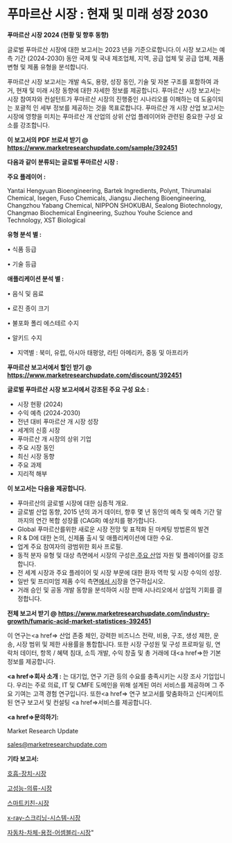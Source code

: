 # 푸마르산 시장 : 현재 및 미래 성장 2030

<strong>푸마르산 시장 2024 (현황 및 향후 동향)</strong>

글로벌 푸마르산 시장에 대한 보고서는 2023 년을 기준으로합니다.이 시장 보고서는 예측 기간 (2024-2030) 동안 국제 및 국내 제조업체, 지역, 공급 업체 및 공급 업체, 제품 변형 및 제품 유형을 분석합니다.

푸마르산 시장 보고서는 개발 속도, 용량, 성장 동인, 기술 및 자본 구조를 포함하여 과거, 현재 및 미래 시장 동향에 대한 자세한 정보를 제공합니다. 푸마르산 시장 보고서는 시장 참여자와 컨설턴트가 푸마르산 시장의 진행중인 시나리오를 이해하는 데 도움이되는 포괄적 인 세부 정보를 제공하는 것을 목표로합니다. 푸마르산 개 시장 산업 보고서는 시장에 영향을 미치는 푸마르산 개 산업의 상위 산업 플레이어와 관련된 중요한 구성 요소를 강조합니다.



<strong>이 보고서의 PDF 브로셔 받기 @ <a href=https://www.marketresearchupdate.com/sample/392451>https://www.marketresearchupdate.com/sample/392451</a></strong>



<strong>다음과 같이 분류되는 글로벌 푸마르산 시장 :</strong>



<strong>주요 플레이어 :</strong>

Yantai Hengyuan Bioengineering, Bartek Ingredients, Polynt, Thirumalai Chemical, Isegen, Fuso Chemicals, Jiangsu Jiecheng Bioengineering, Changzhou Yabang Chemical, NIPPON SHOKUBAI, Sealong Biotechnology, Changmao Biochemical Engineering, Suzhou Youhe Science and Technology, XST Biological



<strong>유형 분석 별 :</strong>

• 식품 등급

• 기술 등급



<strong>애플리케이션 분석 별 :</strong>

• 음식 및 음료

• 로진 종이 크기

• 불포화 폴리 에스테르 수지

• 알키드 수지

<ul>
  <li>지역별 : 북미, 유럽, 아시아 태평양, 라틴 아메리카, 중동 및 아프리카</li>
</ul>


<strong>푸마르산 보고서에서 할인 받기 @ <a href=https://www.marketresearchupdate.com/discount/392451>https://www.marketresearchupdate.com/discount/392451</a></strong>



<strong>글로벌 푸마르산 시장 보고서에서 강조된 주요 구성 요소 :</strong>
<ul>
  <li>시장 현황 (2024)</li>
  <li>수익 예측 (2024-2030)</li>
  <li>전년 대비 푸마르산 개 시장 성장</li>
  <li>세계의 신흥 시장</li>
  <li>푸마르산 개 시장의 상위 기업</li>
  <li>주요 시장 동인</li>
  <li>최신 시장 동향</li>
  <li>주요 과제</li>
  <li>지리적 해부</li>
</ul>


<strong>이 보고서는 다음을 제공합니다.</strong>
<ul>
  <li>푸마르산의 글로벌 시장에 대한 심층적 개요.</li>
  <li>글로벌 산업 동향, 2015 년의 과거 데이터, 향후 몇 년 동안의 예측 및 예측 기간 말까지의 연간 복합 성장률 (CAGR) 예상치를 평가합니다.</li>
  <li>Global 푸마르산를위한 새로운 시장 전망 및 표적화 된 마케팅 방법론의 발견</li>
  <li>R &amp; D에 대한 논의, 신제품 출시 및 애플리케이션에 대한 수요.</li>
  <li>업계 주요 참여자의 광범위한 회사 프로필.</li>
  <li>동적 분자 유형 및 대상 측면에서 시장의 구성은<a href=> 주요 산</a>업 자원 및 플레이어를 강조합니다.</li>
  <li>전 세계 시장과 주요 플레이어 및 시장 부문에 대한 환자 역학 및 시장 수익의 성장.</li>
  <li>일반 및 프리미엄 제품 수익 측면<a href=>에서 시</a>장을 연구하십시오.</li>
  <li>거래 승인 및 공동 개발 동향을 분석하여 시장 판매 시나리오에서 상업적 기회를 결정합니다.</li>
</ul>



<strong>전체 보고서 받기 @ <a href=https://www.marketresearchupdate.com/industry-growth/fumaric-acid-market-statistices-392451>https://www.marketresearchupdate.com/industry-growth/fumaric-acid-market-statistices-392451</a></strong>

이 연구는<a href=> 산업 존중</a> 체인, 강력한 비즈니스 전략, 비용, 구조, 생성 제한, 운송, 시장 범위 및 제한 사용률을 통합합니다. 또한 시장 구성원 및 구성 프로파일 링, 연락처 데이터, 항목 / 혜택 침대, 소득 개발, 수익 창출 및 총 거래에 대<a href=>한 기본 </a>정보를 제공합니다.



<strong><a href=>회사 소</a>개 :</strong>
는 대기업, 연구 기관 등의 수요를 충족시키는 시장 조사 기업입니다. 우리는 주로 의료, IT 및 CMFE 도메인을 위해 설계된 여러 서비스를 제공하며 그 주요 기여는 고객 경험 연구입니다. 또한<a href=> 연구 보</a>고서를 맞춤화하고 신디케이트 된 연구 보고서 및 컨설팅 <a href=>서비스</a>를 제공합니다.



<strong><a href=>문의하기:</a></strong>

Market Research Update

sales@marketresearchupdate.com



<strong>기타 보고서:</strong>

<a href=https://www.linkedin.com/pulse/호흡-장치-시장-경쟁-분석-및-성장-잠재력-2029-consumer-connection-chronicles-24-/>호흡-장치-시장</a>

<a href=https://www.linkedin.com/pulse/고성능-의류-시장-현재-및-미래-성장-2029-data-dive-diaries-24-analysis-kjxyf/>고성능-의류-시장</a>

<a href=https://www.linkedin.com/pulse/스마트키친-시장-진입-전략-및-위험-평가2029년-market-matrix-musings-analysis-xbzmf/>스마트키친-시장</a>

<a href=https://www.linkedin.com/pulse/x-ray-스크리닝-시스템-시장-현재-및-미래-성장-2029-survey-spotlight-pro-24-analysis-ieqqf/>x-ray-스크리닝-시스템-시장</a>

<a href=https://www.linkedin.com/pulse/자동차-차체-용접-어셈블리-시장-경쟁-분석-및-성장-잠재력-2030-l9r5f/>자동차-차체-용접-어셈블리-시장</a>"
